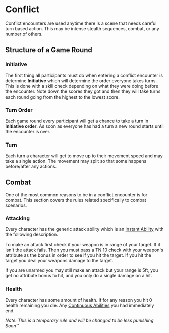 # Conflict
Conflict encounters are used anytime there is a scene that needs careful turn based action. This may be intense stealth sequences, combat, or any number of others.

## Structure of a Game Round

### Initiative
The first thing all participants must do when entering a conflict encounter is determine **Initiative** which will determine the order everyone takes turns. This is done with a skill check depending on what they were doing before the encounter. Note down the scores they got and then they will take turns each round going from the highest to the lowest score.

### Turn Order
Each game round every participant will get a chance to take a turn in **Initiative order**. As soon as everyone has had a turn a new round starts until the encounter is over.

### Turn
Each turn a character will get to move up to their movement speed and may take a single action. The movement may split so that some happens before/after any actions.

## Combat
One of the most common reasons to be in a conflict encounter is for combat. This section covers the rules related specifically to combat scenarios.

### Attacking
Every character has the generic attack ability which is an [Instant Ability](~/abilities.md) with the following description.

To make an attack first check if your weapon is in range of your target. If it isn't the attack fails. Then you must pass a TN 10 check with your weapon's attribute as the bonus in order to see if you hit the target. If you hit the target you deal your weapons damage to the target.

If you are unarmed you may still make an attack but your range is 5ft, you get no attribute bonus to hit, and you only do a single damage on a hit.

### Health
Every character has some amount of health. If for any reason you hit 0 health remaining you die. Any [Continuous Abilities](/abilities.md) you had immediately end.

*Note: This is a temporary rule and will be changed to be less punishing Soon™*
